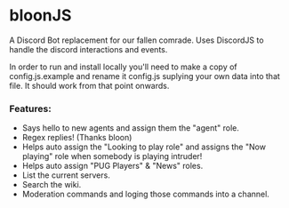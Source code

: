 # bloonJS
A Discord Bot replacement for our fallen comrade.
Uses DiscordJS to handle the discord interactions and events.

In order to run and install locally you'll need to make a copy of config.js.example and rename it config.js suplying your own data into that file. It should work from that point onwards.

### Features:

- Says hello to new agents and assign them the "agent" role.
- Regex replies! (Thanks bloon)
- Helps auto assign the "Looking to play role" and assigns the "Now playing" role when somebody is playing intruder!
- Helps auto assign "PUG Players" & "News" roles.
- List the current servers.
- Search the wiki.
- Moderation commands and loging those commands into a channel.
